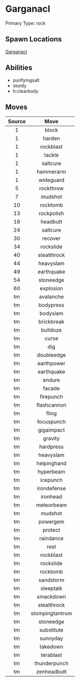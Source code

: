 # Garganacl  
Primary Type: rock  
  
## Spawn Locations  
[Garganacl](/data/spawn_presets/garganacl.md)  
  
## Abilities  
  * purifyingsalt
  * sturdy
  * h:clearbody
  
  
## Moves  
  
| Source | Move |  
|:---:|:---:|  
| 1 | block |  
| 1 | harden |  
| 1 | rockblast |  
| 1 | tackle |  
| 1 | saltcure |  
| 1 | hammerarm |  
| 1 | wideguard |  
| 5 | rockthrow |  
| 7 | mudshot |  
| 10 | rocktomb |  
| 13 | rockpolish |  
| 16 | headbutt |  
| 24 | saltcure |  
| 30 | recover |  
| 34 | rockslide |  
| 40 | stealthrock |  
| 44 | heavyslam |  
| 49 | earthquake |  
| 54 | stoneedge |  
| 60 | explosion |  
| tm | avalanche |  
| tm | bodypress |  
| tm | bodyslam |  
| tm | brickbreak |  
| tm | bulldoze |  
| tm | curse |  
| tm | dig |  
| tm | doubleedge |  
| tm | earthpower |  
| tm | earthquake |  
| tm | endure |  
| tm | facade |  
| tm | firepunch |  
| tm | flashcannon |  
| tm | fling |  
| tm | focuspunch |  
| tm | gigaimpact |  
| tm | gravity |  
| tm | hardpress |  
| tm | heavyslam |  
| tm | helpinghand |  
| tm | hyperbeam |  
| tm | icepunch |  
| tm | irondefense |  
| tm | ironhead |  
| tm | meteorbeam |  
| tm | mudshot |  
| tm | powergem |  
| tm | protect |  
| tm | raindance |  
| tm | rest |  
| tm | rockblast |  
| tm | rockslide |  
| tm | rocktomb |  
| tm | sandstorm |  
| tm | sleeptalk |  
| tm | smackdown |  
| tm | stealthrock |  
| tm | stompingtantrum |  
| tm | stoneedge |  
| tm | substitute |  
| tm | sunnyday |  
| tm | takedown |  
| tm | terablast |  
| tm | thunderpunch |  
| tm | zenheadbutt |  
  
